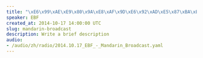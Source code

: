 ```yaml
--- 
title: "\xE6\x99\xAE\xE9\x80\x9A\xE8\xAF\x9D\xE6\x92\xAD\xE5\x87\xBA\xE7\x9A\x842014\xE5\xB9\xB410\xE6\x9C\x8817\xE6\x97\xA5"
speaker: EBF
created_at: 2014-10-17 14:00:00 UTC
slug: mandarin-broadcast
description: Write a brief description
audio: 
- /audio/zh/radio/2014.10.17_EBF_-_Mandarin_Broadcast.yaml
---
```

